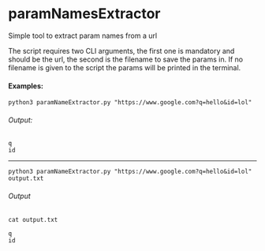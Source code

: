 # paramNamesExtractor
Simple tool to extract param names from a url

The script requires two CLI arguments, the first one is mandatory and should be the url, the second is the filename to save the params in.
If no filename is given to the script the params will be printed in the terminal.

#### Examples:
```
python3 paramNameExtractor.py "https://www.google.com?q=hello&id=lol"
```
###### Output:
```
q
id
```
------------
```
python3 paramNameExtractor.py "https://www.google.com?q=hello&id=lol" output.txt
```
###### Output

```
cat output.txt

q
id
```

